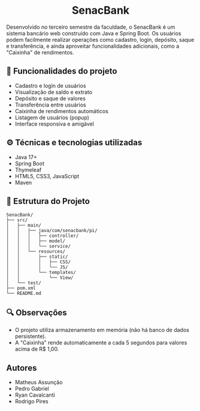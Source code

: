 <h1 align="center"> SenacBank </h1>

Desenvolvido no terceiro semestre da faculdade, o SenacBank é um sistema bancário web construído com Java e Spring Boot. Os usuários podem facilmente realizar operações como cadastro, login, depósito, saque e transferência, e ainda aproveitar funcionalidades adicionais, como a "Caixinha" de rendimentos.

## :hammer: Funcionalidades do projeto

- Cadastro e login de usuários
- Visualização de saldo e extrato
- Depósito e saque de valores
- Transferência entre usuários
- Caixinha de rendimentos automáticos
- Listagem de usuários (popup)
- Interface responsiva e amigável

## ⚙️ Técnicas e tecnologias utilizadas

- Java 17+
- Spring Boot
- Thymeleaf
- HTML5, CSS3, JavaScript
- Maven

## 📁 Estrutura do Projeto

```
SenacBank/
├── src/
│   ├── main/
│   │   ├── java/com/senacbank/pi/
│   │   │   ├── controller/
│   │   │   ├── model/
│   │   │   └── service/
│   │   └── resources/
│   │       ├── static/
│   │       │   ├── CSS/
│   │       │   └── JS/
│   │       └── templates/
│   │           └── View/
│   └── test/
├── pom.xml
└── README.md
```

## 🔍 Observações

- O projeto utiliza armazenamento em memória (não há banco de dados persistente).
- A "Caixinha" rende automaticamente a cada 5 segundos para valores acima de R$ 1,00.

## Autores

- Matheus Assunção
- Pedro Gabriel
- Ryan Cavalcanti
- Rodrigo Pires
  

